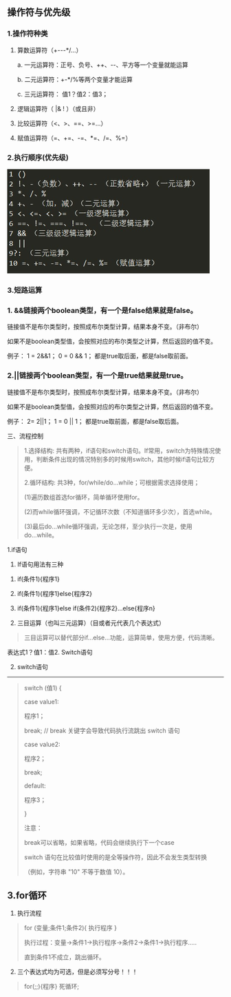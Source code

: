 
## 操作符与优先级

### 1.操作符种类

1.  算数运算符（+---\*/\...）

    a.  一元运算符：正号、负号、++、\--、平方等一个变量就能运算

    b.  二元运算符：+-\*/%等两个变量才能运算

    c.  三元运算符： 值1？值2：值3；

2.  逻辑运算符（ \|& ! ）（或且非）

3.  比较运算符（\<、\>、==、\>=\...）

4.  赋值运算符（=、+=、-=、\*=、/=、%=）

### 2.执行顺序(优先级)


![image](./执行顺序.jpg)
### 3.短路运算


### 1. &&链接两个boolean类型，有一个是false结果就是false。

链接值不是布尔类型时，按照成布尔类型计算，结果本身不变。（非布尔）

如果不是boolean类型值，会按照对应的布尔类型之计算，然后返回的值不变。

例子： 1 = 2&&1； 0 = 0 && 1； 都是true取后面，都是false取前面。

### 2.||链接两个boolean类型，有一个是true结果就是true。

链接值不是布尔类型时，按照成布尔类型计算，结果本身不变。（非布尔）

如果不是boolean类型值，会按照对应的布尔类型之计算，然后返回的值不变。

例子： 2= 2\|\|1； 1 = 0 \|\| 1； 都是true取前面，都是false取后面。

三、流程控制


> 1.选择结构:
> 共有两种，if语句和switch语句。If常用，switch为特殊情况使用，判断条件出现的情况特别多的时候用switch，其他时候if语句比较方便。
>
> 2.循环结构: 共3种，for/while/do\...while；可根据需求选择使用；
>
> (1)遍历数组首选for循环，简单循环使用for。
>
> (2)而while循环强调，不记循环次数（不知道循环多少次），首选while。
>
> (3)最后do\...while循环强调，无论怎样，至少执行一次是，使用do\...while。

1.if语句

1.  If语句用法有三种

<!-- -->

1.  if(条件1){程序1}

2.  if(条件1){程序1}else{程序2}

3.  if(条件1){程序1}else if(条件2){程序2}\...else{程序n}

<!-- -->

2.  三目运算（也叫三元运算）（目或者元代表几个表达式）

> 三目运算可以替代部分if\...else\...功能，运算简单，使用方便，代码清晰。

表达式1？值1：值2. Switch语句

2. switch语句
-------------

> switch (值1) {
>
> case value1:
>
> 程序1；
>
> break; // break 关键字会导致代码执行流跳出 switch 语句
>
> case value2:
>
> 程序2；
>
> break;
>
> default:
>
> 程序3；
>
> }
>
> 注意：
>
> break可以省略，如果省略，代码会继续执行下一个case
>
> switch 语句在比较值时使用的是全等操作符，因此不会发生类型转换
>
> （例如，字符串 \"10\" 不等于数值 10）。

3.for循环
---------

1)  执行流程

> for (变量;条件1;条件2){ 执行程序 }
>
> 执行过程：变量-\>条件1-\>执行程序-\>条件2-\>条件1-\>执行程序\.....
>
> 直到条件1不成立，跳出循环。

2)  三个表达式均为可选，但是必须写分号！！！

> for(;;){程序} 死循环;